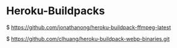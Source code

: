 # Heroku-Buildpacks

$ https://github.com/jonathanong/heroku-buildpack-ffmpeg-latest

$ https://github.com/clhuang/heroku-buildpack-webp-binaries.git
